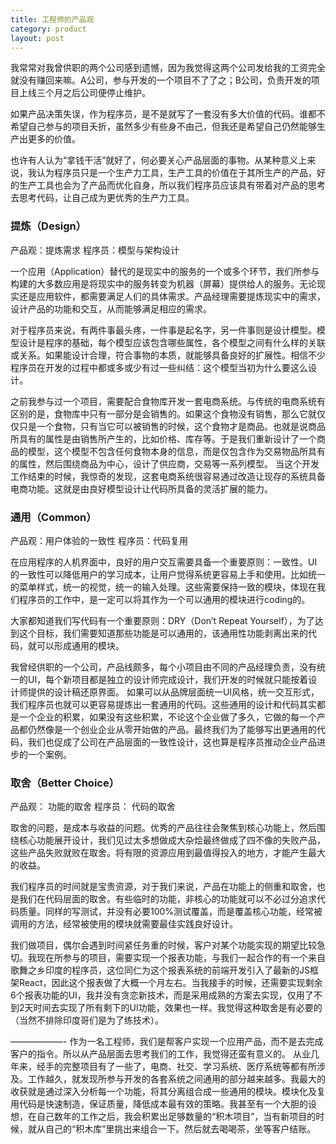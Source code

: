 ```yaml
---
title: 工程师的产品观
category: product
layout: post
---
```


我常常对我曾供职的两个公司感到遗憾，因为我觉得这两个公司发给我的工资完全就没有赚回来嘛。A公司，参与开发的一个项目不了了之；B公司，负责开发的项目上线三个月之后公司便停止维护。

如果产品决策失误，作为程序员，是不是就写了一套没有多大价值的代码。谁都不希望自己参与的项目夭折，虽然多少有些身不由己，但我还是希望自己仍然能够生产出更多的价值。

也许有人认为“拿钱干活”就好了，何必要关心产品层面的事物。从某种意义上来说，我认为程序员只是一个生产力工具，生产工具的价值在于其所生产的产品，好的生产工具也会为了产品而优化自身，所以我们程序员应该具有带着对产品的思考去思考代码，让自己成为更优秀的生产力工具。

### 提炼（Design）
产品观：提炼需求
程序员：模型与架构设计

一个应用（Application）替代的是现实中的服务的一个或多个环节，我们所参与构建的大多数应用是将现实中的服务转变为机器（屏幕）提供给人的服务。无论现实还是应用软件，都需要满足人们的具体需求。产品经理需要提炼现实中的需求，设计产品的功能和交互，从而能够满足相应的需求。

对于程序员来说，有两件事最头疼，一件事是起名字，另一件事则是设计模型。模型设计是程序的基础，每个模型应该包含哪些属性，各个模型之间有什么样的关联或关系。如果能设计合理，符合事物的本质，就能够具备良好的扩展性。相信不少程序员在开发的过程中都或多或少有过一些纠结：这个模型当初为什么要这么设计。

之前我参与过一个项目，需要配合食物库开发一套电商系统。与传统的电商系统有区别的是，食物库中只有一部分是会销售的。如果这个食物没有销售，那么它就仅仅只是一个食物，只有当它可以被销售的时候，这个食物才是商品。也就是说商品所具有的属性是由销售所产生的，比如价格、库存等。于是我们重新设计了一个商品的模型，这个模型不包含任何食物本身的信息，而是仅包含作为交易物品所具有的属性，然后围绕商品为中心，设计了供应商，交易等一系列模型。
当这个开发工作结束的时候，我惊奇的发现，这套电商系统很容易通过改造让现存的系统具备电商功能。这就是由良好模型设计让代码所具备的灵活扩展的能力。

### 通用（Common）
产品观：用户体验的一致性
程序员：代码复用

在应用程序的人机界面中，良好的用户交互需要具备一个重要原则：一致性。UI的一致性可以降低用户的学习成本，让用户觉得系统更容易上手和使用。比如统一的菜单样式，统一的视觉，统一的输入处理。这些需要保持一致的模块，体现在我们程序员的工作中，是一定可以将其作为一个可以通用的模块进行coding的。

大家都知道我们写代码有一个重要原则：DRY（Don’t Repeat Yourself），为了达到这个目标，我们需要知道那些功能是可以通用的，该通用性功能剥离出来的代码，就可以形成通用的模块。

我曾经供职的一个公司，产品线颇多，每个小项目由不同的产品经理负责，没有统一的UI，每个新项目都是独立的设计师完成设计，我们开发的时候就只能按着设计师提供的设计稿还原界面。
如果可以从品牌层面统一UI风格，统一交互形式，我们程序员也就可以更容易提炼出一套通用的代码。这些通用的设计和代码其实都是一个企业的积累，如果没有这些积累，不论这个企业做了多久，它做的每一个产品都仍然像是一个创业企业从零开始做的产品。最终我们为了能够写出更通用的代码，我们也促成了公司在产品层面的一致性设计，这也算是程序员推动企业产品进步的一个案例。

### 取舍（Better Choice）

产品观： 功能的取舍
程序员： 代码的取舍

取舍的问题，是成本与收益的问题。优秀的产品往往会聚焦到核心功能上，然后围绕核心功能展开设计，我们见过太多想做成大杂烩最终做成了四不像的失败产品，这些产品失败就败在取舍。将有限的资源应用到最值得投入的地方，才能产生最大的收益。

我们程序员的时间就是宝贵资源，对于我们来说，产品在功能上的侧重和取舍，也是我们在代码层面的取舍。有些临时的功能，非核心的功能就可以不必过分追求代码质量。同样的写测试，并没有必要100%测试覆盖，而是覆盖核心功能，经常被调用的方法，经常被使用的模块就需要最佳实践良好设计。

我们做项目，偶尔会遇到时间紧任务重的时候，客户对某个功能实现的期望比较急切。我现在所参与的项目，需要实现一个报表功能，与我们一起合作的有一个来自歌舞之乡印度的程序员，这位同仁为这个报表系统的前端开发引入了最新的JS框架React，因此这个报表做了大概一个月左右。当我接手的时候，还需要实现剩余6个报表功能的UI，我并没有贪恋新技术，而是采用成熟的方案去实现，仅用了不到2天时间去实现了所有剩下的UI功能，效果也一样。我觉得这种取舍是有必要的（当然不排除印度哥们是为了练技术）。

——————-
作为一名工程师，我们是帮客户实现一个应用产品，而不是去完成客户的指令。所以从产品层面去思考我们的工作，我觉得还蛮有意义的。
从业几年来，经手的完整项目有了一些了，电商、社交、学习系统、医疗系统等都有所涉及。工作越久，就发现所参与开发的各套系统之间通用的部分越来越多。我最大的收获就是通过深入分析每一个功能，将其分离组合成一些通用的模块。模块化及复用代码是快速制造，保证质量，降低成本最有效的策略。我甚至有一个大胆的设想，在自己数年的工作之后，我会积累出足够数量的“积木项目”，当有新项目的时候，就从自己的“积木库”里挑出来组合一下。然后就去喝喝茶，坐等客户结账。
